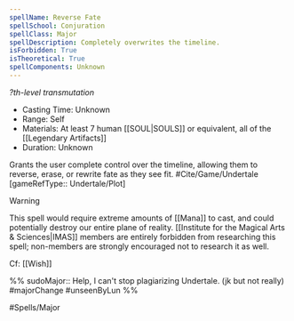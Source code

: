 ```yaml
---
spellName: Reverse Fate
spellSchool: Conjuration
spellClass: Major
spellDescription: Completely overwrites the timeline.
isForbidden: True
isTheoretical: True
spellComponents: Unknown
---
```


*?th-level transmutation*

- Casting Time: Unknown
- Range: Self
- Materials: At least 7 human [[SOUL|SOULS]] or equivalent, all of the [[Legendary Artifacts]]
- Duration: Unknown

Grants the user complete control over the timeline, allowing them to reverse, erase, or rewrite fate as they see fit.
#Cite/Game/Undertale [gameRefType:: Undertale/Plot]

>[!warning]
>This spell would require extreme amounts of [[Mana]] to cast, and could potentially destroy our entire plane of reality. [[Institute for the Magical Arts & Sciences|IMAS]] members are entirely forbidden from researching this spell; non-members are strongly encouraged not to research it as well.

Cf: [[Wish]]

%%
sudoMajor:: Help, I can't stop plagiarizing Undertale. (jk but not really)
#majorChange #unseenByLun 
%%

#Spells/Major 